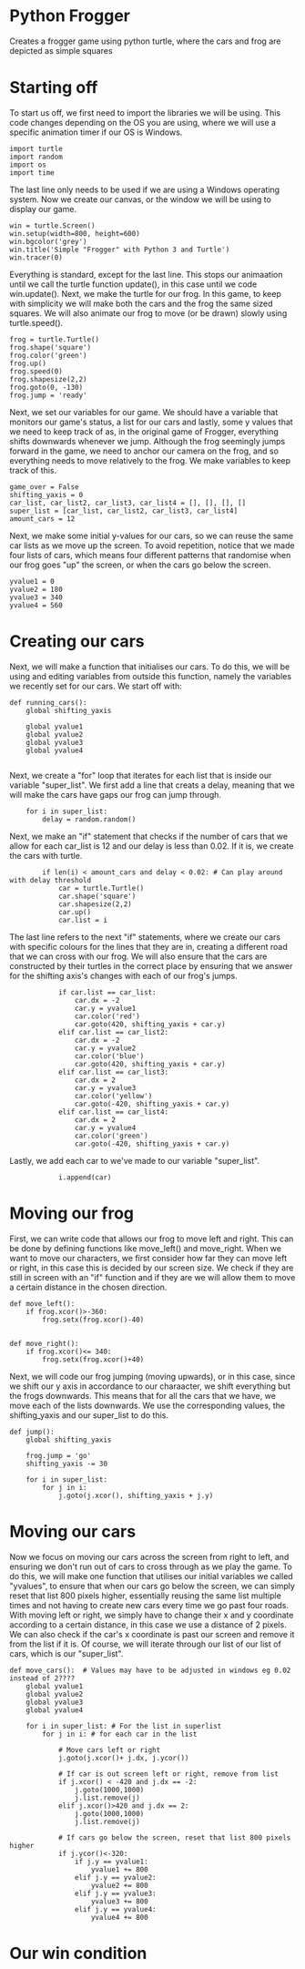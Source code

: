 # Python Frogger
Creates a frogger game using python turtle, where the cars and frog are depicted as simple squares

# Starting off
To start us off, we first need to import the libraries we will be using. This code changes depending on the OS you are using, where we will use a specific animation timer if our OS is Windows.
```
import turtle
import random
import os
import time
```
The last line only needs to be used if we are using a Windows operating system.
Now we create our canvas, or the window we will be using to display our game.
```
win = turtle.Screen()
win.setup(width=800, height=600)
win.bgcolor('grey')
win.title('Simple "Frogger" with Python 3 and Turtle')
win.tracer(0)
```
Everything is standard, except for the last line. This stops our animaation until we call the turtle function update(), in this case until we code win.update().
Next, we make the turtle for our frog. In this game, to keep with simplicity we will make both the cars and the frog the same sized squares. We will also animate our frog to move (or be drawn) slowly using turtle.speed().
```
frog = turtle.Turtle()
frog.shape('square')
frog.color('green')
frog.up()
frog.speed(0)
frog.shapesize(2,2)
frog.goto(0, -130)
frog.jump = 'ready'
```
Next, we set our variables for our game. We should have a variable that monitors our game's status, a list for our cars and lastly, some y values that we need to keep track of as, in the original game of Frogger, everything shifts downwards whenever we jump. Although the frog seemingly jumps forward in the game, we need to anchor our camera on the frog, and so everything needs to move relatively to the frog.
We make variables to keep track of this.
```
game_over = False
shifting_yaxis = 0
car_list, car_list2, car_list3, car_list4 = [], [], [], []
super_list = [car_list, car_list2, car_list3, car_list4]
amount_cars = 12
```
Next, we make some initial y-values for our cars, so we can reuse the same car lists as we move up the screen. To avoid repetition, notice that we made four lists of cars, which means four different patterns that randomise when our frog goes "up" the screen, or when the cars go below the screen.
```
yvalue1 = 0
yvalue2 = 180
yvalue3 = 340
yvalue4 = 560
```

# Creating our cars
Next, we will make a function that initialises our cars.
To do this, we will be using and editing variables from outside this function, namely the variables we recently set for our cars.
We start off with:
```
def running_cars():
    global shifting_yaxis
    
    global yvalue1
    global yvalue2
    global yvalue3
    global yvalue4
    
```
Next, we create a "for" loop that iterates for each list that is inside our variable "super_list".
We first add a line that creats a delay, meaning that we will make the cars have gaps our frog can jump through.
```
    for i in super_list:
        delay = random.random() 
```
Next, we make an "if" statement that checks if the number of cars that we allow for each car_list is 12 and our delay is less than 0.02. If it is, we create the cars with turtle.
```
        if len(i) < amount_cars and delay < 0.02: # Can play around with delay threshold
            car = turtle.Turtle()
            car.shape('square')
            car.shapesize(2,2)
            car.up()
            car.list = i
```
The last line refers to the next "if" statements, where we create our cars with specific colours for the lines that they are in, creating a different road that we can cross with our frog. We will also ensure that the cars are constructed by their turtles in the correct place by ensuring that we answer for the shifting axis's changes with each of our frog's jumps.
```
            if car.list == car_list:
                car.dx = -2
                car.y = yvalue1
                car.color('red')
                car.goto(420, shifting_yaxis + car.y)
            elif car.list == car_list2:
                car.dx = -2
                car.y = yvalue2
                car.color('blue')
                car.goto(420, shifting_yaxis + car.y)
            elif car.list == car_list3:
                car.dx = 2
                car.y = yvalue3
                car.color('yellow')
                car.goto(-420, shifting_yaxis + car.y)
            elif car.list == car_list4:
                car.dx = 2
                car.y = yvalue4
                car.color('green')
                car.goto(-420, shifting_yaxis + car.y)
```
Lastly, we add each car to we've made to our variable "super_list".
```
            i.append(car)
```

# Moving our frog
First, we can write code that allows our frog to move left and right. This can be done by defining functions like move_left() and move_right.
When we want to move our characters, we first consider how far they can move left or right, in this case this is decided by our screen size. We check if they are still in screen with an "if" function and if they are we will allow them to move a certain distance in the chosen direction.
```
def move_left():
    if frog.xcor()>-360:
        frog.setx(frog.xcor()-40)


def move_right():
    if frog.xcor()<= 340:
        frog.setx(frog.xcor()+40)
```
Next, we will code our frog jumping (moving upwards), or in this case, since we shift our y axis in accordance to our charaacter, we shift everything but the frogs downwards. This means that for all the cars that we have, we move each of the lists downwards. We use the corresponding values, the shifting_yaxis and our super_list to do this.
```
def jump():
    global shifting_yaxis
    
    frog.jump = 'go'
    shifting_yaxis -= 30
    
    for i in super_list:
        for j in i:    
            j.goto(j.xcor(), shifting_yaxis + j.y)
```

# Moving our cars
Now we focus on moving our cars across the screen from right to left, and ensuring we don't run out of cars to cross through as we play the game.
To do this, we will make one function that utilises our initial variables we called "yvalues", to ensure that when our cars go below the screen, we can simply reset that list 800 pixels higher, essentially reusing the same list multiple times and not having to create new cars every time we go past four roads. With moving left or right, we simply have to change their x and y coordinate according to a certain distance, in this case we use a distance of 2 pixels. We can also check if the car's x coordinate is past our screen and remove it from the list if it is.
Of course, we will iterate through our list of our list of cars, which is our "super_list".
```
def move_cars():  # Values may have to be adjusted in windows eg 0.02 instead of 2????
    global yvalue1
    global yvalue2
    global yvalue3
    global yvalue4
    
    for i in super_list: # For the list in superlist
        for j in i: # for each car in the list

            # Move cars left or right
            j.goto(j.xcor()+ j.dx, j.ycor())

            # If car is out screen left or right, remove from list
            if j.xcor() < -420 and j.dx == -2: 
                j.goto(1000,1000)
                j.list.remove(j)
            elif j.xcor()>420 and j.dx == 2:
                j.goto(1000,1000)
                j.list.remove(j)

            # If cars go below the screen, reset that list 800 pixels higher    
            if j.ycor()<-320:
                if j.y == yvalue1:
                    yvalue1 += 800
                elif j.y == yvalue2:
                    yvalue2 += 800 
                elif j.y == yvalue3:
                    yvalue3 += 800
                elif j.y == yvalue4:
                    yvalue4 += 800
```

# Our win condition
